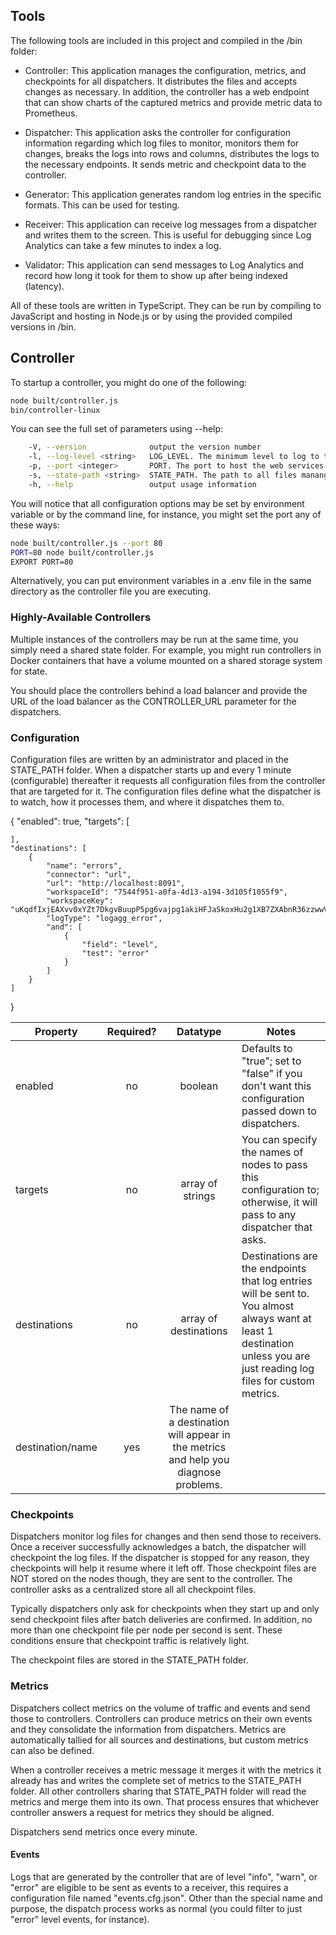 
## Tools

The following tools are included in this project and compiled in the /bin folder:

* Controller: This application manages the configuration, metrics, and checkpoints for all dispatchers. It distributes the files and accepts changes as necessary. In addition, the controller has a web endpoint that can show charts of the captured metrics and provide metric data to Prometheus.

* Dispatcher: This application asks the controller for configuration information regarding which log files to monitor, monitors them for changes, breaks the logs into rows and columns, distributes the logs to the necessary endpoints. It sends metric and checkpoint data to the controller.

* Generator: This application generates random log entries in the specific formats. This can be used for testing.

* Receiver: This application can receive log messages from a dispatcher and writes them to the screen. This is useful for debugging since Log Analytics can take a few minutes to index a log.

* Validator: This application can send messages to Log Analytics and record how long it took for them to show up after being indexed (latency).

All of these tools are written in TypeScript. They can be run by compiling to JavaScript and hosting in Node.js or by using the provided compiled versions in /bin.

## Controller

To startup a controller, you might do one of the following:

```bash
node built/controller.js
bin/controller-linux
```

You can see the full set of parameters using --help:

```bash
    -V, --version              output the version number
    -l, --log-level <string>   LOG_LEVEL. The minimum level to log to the console (error, warn, info, verbose, debug, silly). Defaults to "error".
    -p, --port <integer>       PORT. The port to host the web services on. Defaults to "8080".
    -s, --state-path <string>  STATE_PATH. The path to all files mananging current state. Defaults to "./state".
    -h, --help                 output usage information
```

You will notice that all configuration options may be set by environment variable or by the command line, for instance, you might set the port any of these ways:

```bash
node built/controller.js --port 80
PORT=80 node built/controller.js
EXPORT PORT=80
```

Alternatively, you can put environment variables in a .env file in the same directory as the controller file you are executing.

### Highly-Available Controllers

Multiple instances of the controllers may be run at the same time, you simply need a shared state folder. For example, you might run controllers in Docker containers that have a volume mounted on a shared storage system for state.

You should place the controllers behind a load balancer and provide the URL of the load balancer as the CONTROLLER_URL parameter for the dispatchers.

### Configuration

Configuration files are written by an administrator and placed in the STATE_PATH folder. When a dispatcher starts up and every 1 minute (configurable) thereafter it requests all configuration files from the controller that are targeted for it. The configuration files define what the dispatcher is to watch, how it processes them, and where it dispatches them to.

{
    "enabled": true,
    "targets": [

    ],
    "destinations": [
        {
            "name": "errors",
            "connector": "url",
            "url": "http://localhost:8091",
            "workspaceId": "7544f951-a0fa-4d13-a194-3d105f1055f9",
            "workspaceKey": "uKqdfIxjEAXvv0xYZt7DkgvBuupP5pg6vajpg1akiHFJaSkoxHu2g1XB7ZXAbnR36zzwwVYr+o9GIigH93K7Sg==",
            "logType": "logagg_error",
            "and": [
                {
                    "field": "level",
                    "test": "error"
                }
            ]
        }
    ]
}

Property     | Required? | Datatype         | Notes
------------ | :-------: | :--------------: | -----
enabled | no | boolean | Defaults to "true"; set to "false" if you don't want this configuration passed down to dispatchers.
targets | no | array of strings | You can specify the names of nodes to pass this configuration to; otherwise, it will pass to any dispatcher that asks.
destinations | no | array of destinations | Destinations are the endpoints that log entries will be sent to. You almost always want at least 1 destination unless you are just reading log files for custom metrics.
destination/name | yes | The name of a destination will appear in the metrics and help you diagnose problems.


### Checkpoints

Dispatchers monitor log files for changes and then send those to receivers. Once a receiver successfully acknowledges a batch, the dispatcher will checkpoint the log files. If the dispatcher is stopped for any reason, they checkpoints will help it resume where it left off. Those checkpoint files are NOT stored on the nodes though, they are sent to the controller. The controller asks as a centralized store all all checkpoint files.

Typically dispatchers only ask for checkpoints when they start up and only send checkpoint files after batch deliveries are confirmed. In addition, no more than one checkpoint file per node per second is sent. These conditions ensure that checkpoint traffic is relatively light.

The checkpoint files are stored in the STATE_PATH folder.

### Metrics

Dispatchers collect metrics on the volume of traffic and events and send those to controllers. Controllers can produce metrics on their own events and they consolidate the information from dispatchers. Metrics are automatically tallied for all sources and destinations, but custom metrics can also be defined.

When a controller receives a metric message it merges it with the metrics it already has and writes the complete set of metrics to the STATE_PATH folder. All other controllers sharing that STATE_PATH folder will read the metrics and merge them into its own. That process ensures that whichever controller answers a request for metrics they should be aligned.

Dispatchers send metrics once every minute.

#### Events

Logs that are generated by the controller that are of level "info", "warn", or "error" are eligible to be sent as events to a receiver, this requires a configuration file named "events.cfg.json". Other than the special name and purpose, the dispatch process works as normal (you could filter to just "error" level events, for instance).

